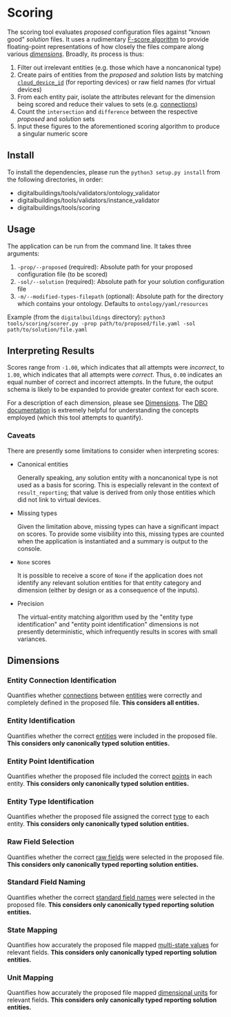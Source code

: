 # Scoring

The scoring tool evaluates _proposed_ configuration files against "known good" _solution_ files. It uses a rudimentary [F-score algorithm](https://en.wikipedia.org/wiki/F-score) to provide floating-point representations of how closely the files compare along various [_dimensions_](#dimensions). Broadly, its process is thus:

1. Filter out irrelevant entities (e.g. those which have a noncanonical type)
2. Create pairs of entities from the _proposed_ and _solution_ lists by matching [`cloud_device_id`](https://github.com/google/digitalbuildings/blob/master/ontology/docs/building_config.md#config-format) (for reporting devices) or raw field names (for virtual devices)
3. From each entity pair, isolate the attributes relevant for the dimension being scored and reduce their values to sets (e.g. [connections](https://github.com/google/digitalbuildings/blob/master/ontology/docs/ontology_config.md#connections))
4. Count the `intersection` and `difference` between the respective _proposed_ and _solution_ sets
5. Input these figures to the aforementioned scoring algorithm to produce a singular numeric score

## Install
To install the dependencies, please run the `python3 setup.py install` from the following directories, in order:
* digitalbuildings/tools/validators/ontology_validator
* digitalbuildings/tools/validators/instance_validator
* digitalbuildings/tools/scoring

## Usage

The application can be run from the command line. It takes three arguments:
1. `-prop/--proposed` (required): Absolute path for your proposed configuration file (to be scored)
2. `-sol/--solution` (required): Absolute path for your solution configuration file
3. `-m/--modified-types-filepath` (optional): Absolute path for the directory which contains your ontology. Defaults to `ontology/yaml/resources`

Example (from the `digitalbuildings` directory): `python3 tools/scoring/scorer.py -prop path/to/proposed/file.yaml -sol path/to/solution/file.yaml`

## Interpreting Results

Scores range from `-1.00`, which indicates that all attempts were _incorrect_, to `1.00`, which indicates that all attempts were _correct_. Thus, `0.00` indicates an equal number of correct and incorrect attempts. In the future, the output schema is likely to be expanded to provide greater context for each score.

For a description of each dimension, please see [Dimensions](#dimensions). The [DBO documentation](https://github.com/google/digitalbuildings/blob/master/ontology/README.md) is extremely helpful for understanding the concepts employed (which this tool attempts to quantify).

### Caveats

There are presently some limitations to consider when interpreting scores:

- Canonical entities

  Generally speaking, any solution entity with a noncanonical type is not used as a basis for scoring. This is especially relevant in the context of `result_reporting`; that value is derived from only those entities which did not link to virtual devices.

- Missing types

  Given the limitation above, missing types can have a significant impact on scores. To provide some visibility into this, missing types are counted when the application is instantiated and a summary is output to the console.

- `None` scores

  It is possible to receive a score of `None` if the application does not identify any relevant solution entities for that entity category and dimension (either by design or as a consequence of the inputs).

- Precision

  The virtual-entity matching algorithm used by the "entity type identification" and "entity point identification" dimensions is not presently deterministic, which infrequently results in scores with small variances.

## Dimensions

### Entity Connection Identification

Quantifies whether [connections](https://github.com/google/digitalbuildings/blob/master/ontology/docs/ontology_config.md#connections) between [entities](https://github.com/google/digitalbuildings/blob/master/ontology/docs/ontology.md#overview) were correctly and completely defined in the proposed file. **This considers all entities.**

### Entity Identification

Quantifies whether the correct [entities](https://github.com/google/digitalbuildings/blob/master/ontology/docs/ontology.md#overview) were included in the proposed file. **This considers only canonically typed solution entities.**

### Entity Point Identification

Quantifies whether the proposed file included the correct [points](https://github.com/google/digitalbuildings/blob/master/ontology/docs/building_config.md#defining-translations) in each entity. **This considers only canonically typed solution entities.**

### Entity Type Identification

Quantifies whether the proposed file assigned the correct [type](https://github.com/google/digitalbuildings/blob/master/ontology/docs/ontology_config.md#entitytypes) to each entity. **This considers only canonically typed solution entities.**

### Raw Field Selection

Quantifies whether the correct [raw fields](https://github.com/google/digitalbuildings/blob/master/ontology/docs/building_config.md#defining-translations) were selected in the proposed file. **This considers only canonically typed reporting solution entities.**

### Standard Field Naming

Quantifies whether the correct [standard field names](https://github.com/google/digitalbuildings/blob/master/ontology/docs/building_config.md#defining-translations) were selected in the proposed file. **This considers only canonically typed reporting solution entities.**

### State Mapping

Quantifies how accurately the proposed file mapped [multi-state values](https://github.com/google/digitalbuildings/blob/master/ontology/docs/ontology.md#multi-state-values) for relevant fields. **This considers only canonically typed reporting solution entities.**

### Unit Mapping

Quantifies how accurately the proposed file mapped [dimensional units](https://github.com/google/digitalbuildings/blob/master/ontology/docs/ontology.md#dimensional-units) for relevant fields. **This considers only canonically typed reporting solution entities.**
